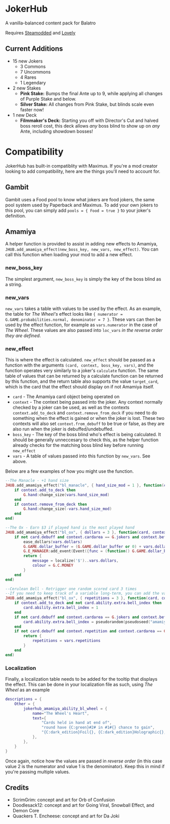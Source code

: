 # JokerHub
 A vanilla-balanced content pack for Balatro

 Requires [Steamodded](https://github.com/Steamodded/smods) and [Lovely](https://github.com/ethangreen-dev/lovely-injector)

## Current Additions
- 15 new Jokers
    - 3 Commons
    - 7 Uncommons
    - 4 Rares
    - 1 Legendary
- 2 new Stakes
    - **Pink Stake:** Bumps the final Ante up to 9, while applying all changes of Purple Stake and below.
    - **Silver Stake:** All changes from Pink Stake, but blinds scale even faster now!
- 1 new Deck
    - **Filmmaker's Deck:** Starting you off with Director's Cut and halved boss reroll cost, this deck allows *any* boss blind to show up on *any* Ante, including showdown bosses!

# Compatibility
JokerHub has built-in compatiblity with Maximus. If you're a mod creator looking to add compatibility, here are the things you'll need to account for.

## Gambit
Gambit uses a Food pool to know what jokers are food jokers, the same pool system used by Paperback and Maximus. To add your own jokers to this pool, you can simply add `pools = { Food = true }` to your joker's definition.

## Amamiya
A helper function is provided to assist in adding new effects to Amamiya, `JHUB.add_amamiya_effect(new_boss_key, new_vars, new_effect)`. You can call this function when loading your mod to add a new effect.
### new_boss_key
The simplest argument, `new_boss_key` is simply the key of the boss blind as a string.
### new_vars
`new_vars` takes a table with values to be used by the effect. As an example, the table for *The Wheel's* effect looks like `{ numerator = G.GAME.probabilities.normal, denominator = 7 }`. These vars can then be used by the effect function, for example as `vars.numerator` in the case of *The Wheel*. These values are also passed into `loc_vars` *in the reverse order they are defined*.
### new_effect
This is where the effect is calculated. `new_effect` should be passed as a function with the arguments `(card, context, boss_key, vars)`, and the function operates very similarly to a joker's `calculate` function. The same table of values that can be returned by a calculate function can be returned by this function, and the return table also supports the value `target_card`, which is the card that the effect should display on if not Amamiya itself.
- `card` - The Amamiya card object being operated on
- `context` - The context being passed into the joker. Any context normally checked by a joker can be used, as well as the contexts `context.add_to_deck` and `context.remove_from_deck` if you need to do something when the effect is gained or when the joker is lost. These two contexts will also set `context.from_debuff` to be true or false, as they are also run when the joker is debuffed/undebuffed.
- `boss_key` - The key of the boss blind who's effect is being calculated. It should be generally unneccesary to check this, as the helper function already checks for the matching boss blind key before running `new_effect`
- `vars` - A table of values passed into this function by `new_vars`. See above.

Below are a few examples of how you might use the function.
```lua
--The Manacle - +1 hand size
JHUB.add_amamiya_effect("bl_manacle", { hand_size_mod = 1 }, function(card, context, boss_key, vars)
    if context.add_to_deck then
        G.hand:change_size(vars.hand_size_mod)
    end
    if context.remove_from_deck then
        G.hand:change_size(-vars.hand_size_mod)
    end
end)

--The Ox - Earn $3 if played hand is the most played hand
JHUB.add_amamiya_effect("bl_ox", { dollars = 3 }, function(card, context, boss_key, vars)
    if not card.debuff and context.cardarea == G.jokers and context.before and context.scoring_name == G.GAME.current_round.most_played_poker_hand then
        ease_dollars(vars.dollars)
        G.GAME.dollar_buffer = (G.GAME.dollar_buffer or 0) + vars.dollars
        G.E_MANAGER:add_event(Event({func = (function() G.GAME.dollar_buffer = 0; return true end)}))
        return {
            message = localize('$')..vars.dollars,
            colour = G.C.MONEY
        }
    end
end)

--Cerulean Bell - Retrigger one random scored card 3 times
--If you need to keep track of a variable long-term, you can add the variable to Amamiya's extra table in context.add_to_deck, as shown here
JHUB.add_amamiya_effect("bl_ox", { repetitions = 3 }, function(card, context, boss_key, vars)
    if context.add_to_deck and not card.ability.extra.bell_index then
        card.ability.extra.bell_index = 1
    end
    if not card.debuff and context.cardarea == G.jokers and context.before then
        card.ability.extra.bell_index = pseudorandom(pseudoseed("amamiya_bell"), 1, #context.scoring_hand)
    end
    if not card.debuff and context.repetition and context.cardarea == G.play and context.other_card and context.other_card == context.scoring_hand[card.ability.extra.bell_index] then
        return {
            repetitions = vars.repetitions
        }
    end
end)
```
### Localization
Finally, a localization table needs to be added for the tooltip that displays the effect. This can be done in your localization file as such, using *The Wheel* as an example
```lua
descriptions = {
    Other = {
        jokerhub_amamiya_ability_bl_wheel = {
            name="The Wheel's Heart",
            text={
                "Cards held in hand at end of",
                "round have {C:green}#2# in #1#{} chance to gain",
                "{C:dark_edition}Foil{}, {C:dark_edition}Holographic{}, or {C:dark_edition}Polychrome{}",
            },
        },
    }
}
```
Once again, notice how the values are passed in *reverse order* (in this case value 2 is the numerator and value 1 is the denominator). Keep this in mind if you're passing multiple values.

## Credits
- ScrimGrim: concept and art for Orb of Confusion
- Doodlesack12: concept and art for Going Viral, Snowball Effect, and Demon Core
- Quackers T. Encheese: concept and art for Da Joki